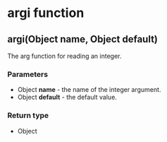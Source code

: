 argi function
=============
argi(Object **name**, Object **default**)
-----------------------------------------

The arg function for reading an integer.

### Parameters

- Object **name** - the name of the integer argument.
- Object **default** - the default value.

### Return type

- Object



